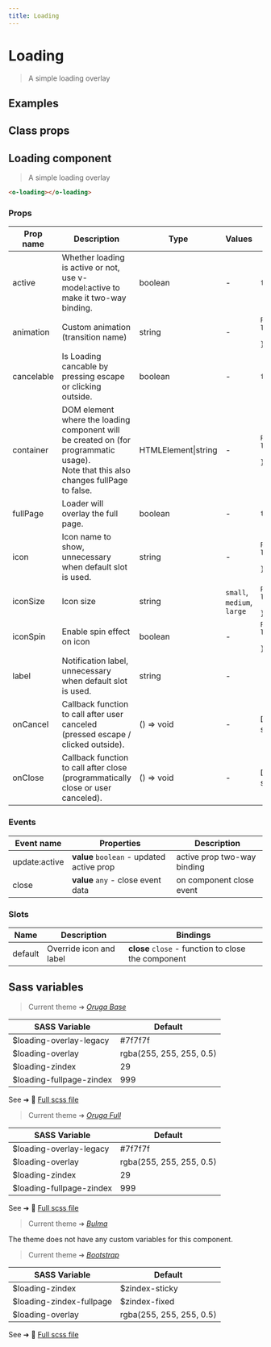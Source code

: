 ```yaml
---
title: Loading
---
```


# Loading

<div class="vp-doc">

> A simple loading overlay

<Carbon />
</div>

<div class="vp-example">

## Examples

<example-loading />

</div>
<div class="vp-example">

## Class props

<inspector-loading-viewer />

</div>

<div class="vp-doc">

## Loading component

> A simple loading overlay

```html
<o-loading></o-loading>
```

### Props

| Prop name  | Description                                                                                                                             | Type                | Values                     | Default                                                                                                                                                    |
| ---------- | --------------------------------------------------------------------------------------------------------------------------------------- | ------------------- | -------------------------- | ---------------------------------------------------------------------------------------------------------------------------------------------------------- |
| active     | Whether loading is active or not, use v-model:active to make it two-way binding.                                                        | boolean             | -                          | <code style='white-space: nowrap; padding: 0;'>false</code>                                                                                                |
| animation  | Custom animation (transition name)                                                                                                      | string              | -                          | <div><small>From <b>config</b>:</small></div><code style='white-space: nowrap; padding: 0;'>loading: {<br>&nbsp;&nbsp;animation: "fade"<br>}</code>        |
| cancelable | Is Loading cancable by pressing escape or clicking outside.                                                                             | boolean             | -                          | <code style='white-space: nowrap; padding: 0;'>false</code>                                                                                                |
| container  | DOM element where the loading component will be created on (for programmatic usage).<br/>Note that this also changes fullPage to false. | HTMLElement\|string | -                          | <div><small>From <b>config</b>:</small></div><code style='white-space: nowrap; padding: 0;'>loading: {<br>&nbsp;&nbsp;container: document.body<br>}</code> |
| fullPage   | Loader will overlay the full page.                                                                                                      | boolean             | -                          | <code style='white-space: nowrap; padding: 0;'>true</code>                                                                                                 |
| icon       | Icon name to show, unnecessary when default slot is used.                                                                               | string              | -                          | <div><small>From <b>config</b>:</small></div><code style='white-space: nowrap; padding: 0;'>loading: {<br>&nbsp;&nbsp;icon: "loading"<br>}</code>          |
| iconSize   | Icon size                                                                                                                               | string              | `small`, `medium`, `large` | <div><small>From <b>config</b>:</small></div><code style='white-space: nowrap; padding: 0;'>loading: {<br>&nbsp;&nbsp;iconSize: "medium"<br>}</code>       |
| iconSpin   | Enable spin effect on icon                                                                                                              | boolean             | -                          | <div><small>From <b>config</b>:</small></div><code style='white-space: nowrap; padding: 0;'>loading: {<br>&nbsp;&nbsp;iconSpin: true<br>}</code>           |
| label      | Notification label, unnecessary when default slot is used.                                                                              | string              | -                          |                                                                                                                                                            |
| onCancel   | Callback function to call after user canceled (pressed escape / clicked outside).                                                       | () =&gt; void       | -                          | Default function (see source code)                                                                                                                         |
| onClose    | Callback function to call after close (programmatically close or user canceled).                                                        | () =&gt; void       | -                          | Default function (see source code)                                                                                                                         |

### Events

| Event name    | Properties                                | Description                 |
| ------------- | ----------------------------------------- | --------------------------- |
| update:active | **value** `boolean` - updated active prop | active prop two-way binding |
| close         | **value** `any` - close event data        | on component close event    |

### Slots

| Name    | Description             | Bindings                                            |
| ------- | ----------------------- | --------------------------------------------------- |
| default | Override icon and label | **close** `close` - function to close the component |

</div>

<div class="vp-doc">

## Sass variables

<div class="theme-orugabase">

> Current theme ➜ _[Oruga Base](https://github.com/oruga-ui/theme-oruga)_

| SASS Variable            | Default                  |
| ------------------------ | ------------------------ |
| $loading-overlay-legacy  | #7f7f7f                  |
| $loading-overlay         | rgba(255, 255, 255, 0.5) |
| $loading-zindex          | 29                       |
| $loading-fullpage-zindex | 999                      |

See ➜ 📄 [Full scss file](https://github.com/oruga-ui/theme-oruga/tree/main/src/assets/scss/components/_loading.scss)

</div><div class="theme-orugafull">

> Current theme ➜ _[Oruga Full](https://github.com/oruga-ui/theme-oruga)_

| SASS Variable            | Default                  |
| ------------------------ | ------------------------ |
| $loading-overlay-legacy  | #7f7f7f                  |
| $loading-overlay         | rgba(255, 255, 255, 0.5) |
| $loading-zindex          | 29                       |
| $loading-fullpage-zindex | 999                      |

See ➜ 📄 [Full scss file](https://github.com/oruga-ui/theme-oruga/tree/main/src/assets/scss/components/_loading.scss)

</div><div class="theme-bulma">

> Current theme ➜ _[Bulma](https://github.com/oruga-ui/theme-bulma)_

<p>The theme does not have any custom variables for this component.</p>
</div><div class="theme-bootstrap">

> Current theme ➜ _[Bootstrap](https://github.com/oruga-ui/theme-bootstrap)_

| SASS Variable            | Default                  |
| ------------------------ | ------------------------ |
| $loading-zindex          | $zindex-sticky           |
| $loading-zindex-fullpage | $zindex-fixed            |
| $loading-overlay         | rgba(255, 255, 255, 0.5) |

See ➜ 📄 [Full scss file](https://github.com/oruga-ui/theme-bootstrap/tree/main/src/assets/scss/components/_loading.scss)

</div>

</div>
